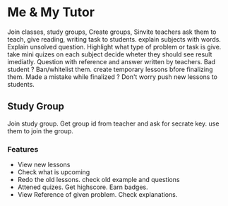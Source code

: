 # Me & My Tutor

Join classes, study groups, Create groups, Sinvite teachers ask them to teach, give reading, writing task to students. explain subjects with words. Explain unsolved question. Highlight what type of problem or task is give.
take mini quizes on each subject decide wheter they should see result imediatly. Question with reference and answer written by teachers. Bad student ? Ban/whitelist them. create temporary lessons bfore finalizing them. Made a mistake while finalized ? Don't worry push new lessons to students.

## Study Group

Join study group. Get group id from teacher and ask for secrate key. use them to join the group.

### Features

- View new lessons
- Check what is upcoming
- Redo the old lessons. check old example and questions
- Attened quizes. Get highscore. Earn badges.
- View Reference of given problem. Check explanations.
